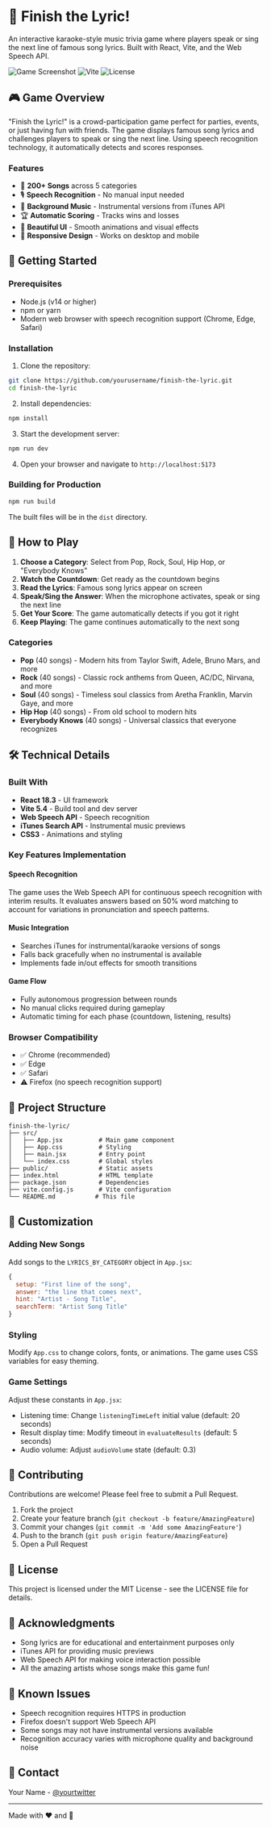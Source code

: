 # 🎤 Finish the Lyric!

An interactive karaoke-style music trivia game where players speak or sing the next line of famous song lyrics. Built with React, Vite, and the Web Speech API.

![Game Screenshot](https://img.shields.io/badge/React-18.3-blue) ![Vite](https://img.shields.io/badge/Vite-5.4-purple) ![License](https://img.shields.io/badge/License-MIT-green)

## 🎮 Game Overview

"Finish the Lyric!" is a crowd-participation game perfect for parties, events, or just having fun with friends. The game displays famous song lyrics and challenges players to speak or sing the next line. Using speech recognition technology, it automatically detects and scores responses.

### Features

- 🎵 **200+ Songs** across 5 categories
- 🎙️ **Speech Recognition** - No manual input needed
- 🎼 **Background Music** - Instrumental versions from iTunes API
- 🏆 **Automatic Scoring** - Tracks wins and losses
- 🎨 **Beautiful UI** - Smooth animations and visual effects
- 📱 **Responsive Design** - Works on desktop and mobile

## 🚀 Getting Started

### Prerequisites

- Node.js (v14 or higher)
- npm or yarn
- Modern web browser with speech recognition support (Chrome, Edge, Safari)

### Installation

1. Clone the repository:
```bash
git clone https://github.com/yourusername/finish-the-lyric.git
cd finish-the-lyric
```

2. Install dependencies:
```bash
npm install
```

3. Start the development server:
```bash
npm run dev
```

4. Open your browser and navigate to `http://localhost:5173`

### Building for Production

```bash
npm run build
```

The built files will be in the `dist` directory.

## 🎯 How to Play

1. **Choose a Category**: Select from Pop, Rock, Soul, Hip Hop, or "Everybody Knows"
2. **Watch the Countdown**: Get ready as the countdown begins
3. **Read the Lyrics**: Famous song lyrics appear on screen
4. **Speak/Sing the Answer**: When the microphone activates, speak or sing the next line
5. **Get Your Score**: The game automatically detects if you got it right
6. **Keep Playing**: The game continues automatically to the next song

### Categories

- **Pop** (40 songs) - Modern hits from Taylor Swift, Adele, Bruno Mars, and more
- **Rock** (40 songs) - Classic rock anthems from Queen, AC/DC, Nirvana, and more
- **Soul** (40 songs) - Timeless soul classics from Aretha Franklin, Marvin Gaye, and more
- **Hip Hop** (40 songs) - From old school to modern hits
- **Everybody Knows** (40 songs) - Universal classics that everyone recognizes

## 🛠️ Technical Details

### Built With

- **React 18.3** - UI framework
- **Vite 5.4** - Build tool and dev server
- **Web Speech API** - Speech recognition
- **iTunes Search API** - Instrumental music previews
- **CSS3** - Animations and styling

### Key Features Implementation

#### Speech Recognition
The game uses the Web Speech API for continuous speech recognition with interim results. It evaluates answers based on 50% word matching to account for variations in pronunciation and speech patterns.

#### Music Integration
- Searches iTunes for instrumental/karaoke versions of songs
- Falls back gracefully when no instrumental is available
- Implements fade in/out effects for smooth transitions

#### Game Flow
- Fully autonomous progression between rounds
- No manual clicks required during gameplay
- Automatic timing for each phase (countdown, listening, results)

### Browser Compatibility

- ✅ Chrome (recommended)
- ✅ Edge
- ✅ Safari
- ⚠️ Firefox (no speech recognition support)

## 📁 Project Structure

```
finish-the-lyric/
├── src/
│   ├── App.jsx          # Main game component
│   ├── App.css          # Styling
│   ├── main.jsx         # Entry point
│   └── index.css        # Global styles
├── public/              # Static assets
├── index.html           # HTML template
├── package.json         # Dependencies
├── vite.config.js       # Vite configuration
└── README.md           # This file
```

## 🎨 Customization

### Adding New Songs

Add songs to the `LYRICS_BY_CATEGORY` object in `App.jsx`:

```javascript
{
  setup: "First line of the song",
  answer: "the line that comes next",
  hint: "Artist - Song Title",
  searchTerm: "Artist Song Title"
}
```

### Styling

Modify `App.css` to change colors, fonts, or animations. The game uses CSS variables for easy theming.

### Game Settings

Adjust these constants in `App.jsx`:
- Listening time: Change `listeningTimeLeft` initial value (default: 20 seconds)
- Result display time: Modify timeout in `evaluateResults` (default: 5 seconds)
- Audio volume: Adjust `audioVolume` state (default: 0.3)

## 🤝 Contributing

Contributions are welcome! Please feel free to submit a Pull Request.

1. Fork the project
2. Create your feature branch (`git checkout -b feature/AmazingFeature`)
3. Commit your changes (`git commit -m 'Add some AmazingFeature'`)
4. Push to the branch (`git push origin feature/AmazingFeature`)
5. Open a Pull Request

## 📝 License

This project is licensed under the MIT License - see the LICENSE file for details.

## 🙏 Acknowledgments

- Song lyrics are for educational and entertainment purposes only
- iTunes API for providing music previews
- Web Speech API for making voice interaction possible
- All the amazing artists whose songs make this game fun!

## 🐛 Known Issues

- Speech recognition requires HTTPS in production
- Firefox doesn't support Web Speech API
- Some songs may not have instrumental versions available
- Recognition accuracy varies with microphone quality and background noise

## 📧 Contact

Your Name - [@yourtwitter](https://twitter.com/lrock)
 

---

Made with ❤️ and 🎵
